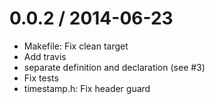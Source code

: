 
0.0.2 / 2014-06-23
==================

 * Makefile: Fix clean target
 * Add travis
 * separate definition and declaration (see #3)
 * Fix tests
 * timestamp.h: Fix header guard
